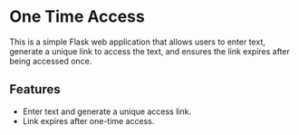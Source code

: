 # One Time Access

This is a simple Flask web application that allows users to enter text, generate a unique link to access the text, and ensures the link expires after being accessed once.

## Features

- Enter text and generate a unique access link.
- Link expires after one-time access.

